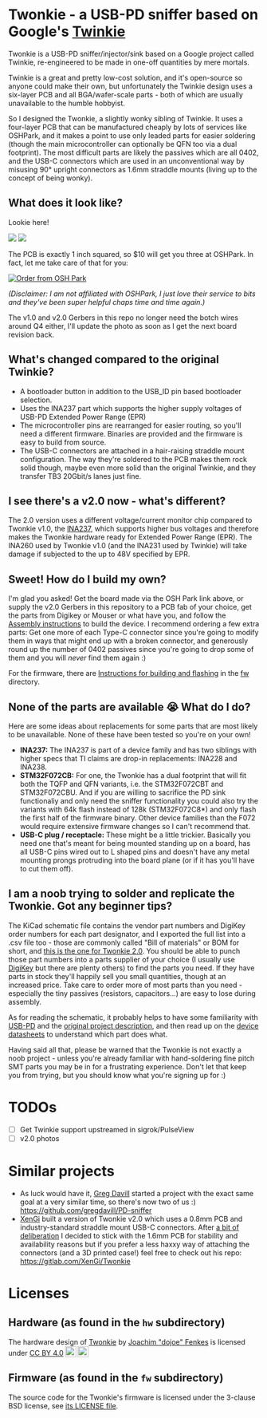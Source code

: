 # Twonkie - a USB-PD sniffer based on Google's [Twinkie](https://www.chromium.org/chromium-os/twinkie)

Twonkie is a USB-PD sniffer/injector/sink based on a Google project called Twinkie, re-engineered to be made in one-off quantities by mere mortals.

Twinkie is a great and pretty low-cost solution, and it's open-source so anyone could make their own, but unfortunately the Twinkie design uses a six-layer PCB and all BGA/wafer-scale parts - both of which are usually unavailable to the humble hobbyist.

So I designed the Twonkie, a slightly wonky sibling of Twinkie. It uses a four-layer PCB that can be manufactured cheaply by lots of services like OSHPark, and it makes a point to use only leaded parts for easier soldering (though the main microcontroller can optionally be QFN too via a dual footprint). The most difficult parts are likely the passives which are all 0402, and the USB-C connectors which are used in an unconventional way by misusing 90° upright connectors as 1.6mm straddle mounts (living up to the concept of being wonky).

## What does it look like?

Lookie here!

![](pic/twonkie-v1.0-front.jpg)
![](pic/twonkie-v1.0-back.jpg)

The PCB is exactly 1 inch squared, so $10 will get you three at OSHPark. In fact, let me take care of that for you:

<a href="https://oshpark.com/shared_projects/VxczZuoj"><img src="https://oshpark.com/packs/media/images/badge-5f4e3bf4bf68f72ff88bd92e0089e9cf.png" alt="Order from OSH Park"></img></a>

_(Disclaimer: I am not affiliated with OSHPark, I just love their service to bits and they've been super helpful chaps time and time again.)_

The v1.0 and v2.0 Gerbers in this repo no longer need the botch wires around Q4 either, I'll update the photo as soon as I get the next board revision back.

## What's changed compared to the original Twinkie?

 * A bootloader button in addition to the USB_ID pin based bootloader selection.
 * Uses the INA237 part which supports the higher supply voltages of USB-PD Extended Power Range (EPR)
 * The microcontroller pins are rearranged for easier routing, so you'll need a different firmware. Binaries are provided and the firmware is easy to build from source.
 * The USB-C connectors are attached in a hair-raising straddle mount configuration. The way they're soldered to the PCB makes them rock solid though, maybe even more solid than the original Twinkie, and they transfer TB3 20Gbit/s lanes just fine.

## I see there's a v2.0 now - what's different?

The 2.0 version uses a different voltage/current monitor chip compared to Twonkie v1.0, the [INA237](ref/ina237.pdf), which supports higher bus voltages and therefore makes the Twonkie hardware ready for Extended Power Range (EPR). The INA260 used by Twonkie v1.0 (and the INA231 used by Twinkie) will take damage if subjected to the up to 48V specified by EPR.

## Sweet! How do I build my own?

I'm glad you asked! Get the board made via the OSH Park link above, or supply the v2.0 Gerbers in this repository to a PCB fab of your choice, get the parts from Digikey or Mouser or what have you, and follow the [Assembly instructions](hw/README.md) to build the device. I recommend ordering a few extra parts: Get one more of each Type-C connector since you're going to modify them in ways that might end up with a broken connector, and generously round up the number of 0402 passives since you're going to drop some of them and you will _never_ find them again :)

For the firmware, there are [Instructions for building and flashing](fw/README.md) in the [fw](fw) directory.

## None of the parts are available 😭 What do I do?

Here are some ideas about replacements for some parts that are most likely to be unavailable. None of these have been tested so you're on your own!

 * **INA237:** The INA237 is part of a device family and has two siblings with higher specs that TI claims are drop-in replacements: INA228 and INA238.
 * **STM32F072CB:** For one, the Twonkie has a dual footprint that will fit both the TQFP and QFN variants, i.e. the STM32F072CBT and STM32F072CBU. And if you are willing to sacrifice the PD sink functionaliy and only need the sniffer functionality you could also try the variants with 64k flash instead of 128k (STM32F072C8*) and only flash the first half of the firmware binary. Other device families than the F072 would require extensive firmware changes so I can't recommend that.
 * **USB-C plug / receptacle:** These might be a little trickier. Basically you need one that's meant for being mounted standing up on a board, has all USB-C pins wired out to L shaped pins and doesn't have any metal mounting prongs protruding into the board plane (or if it has you'll have to cut them off).

## I am a noob trying to solder and replicate the Twonkie. Got any beginner tips?

The KiCad schematic file contains the vendor part numbers and DigiKey order numbers for each part designator, and I exported the full list into a .csv file too - those are commonly called "Bill of materials" or BOM for short, and [this is the one for Twonkie 2.0](hw/v2.0/twonkie.bom.csv). You should be able to punch those part numbers into a parts supplier of your choice (I usually use [DigiKey](https://digikey.com/) but there are plenty others) to find the parts you need. If they have parts in stock they'll happily sell you small quantities, though at an increased price. Take care to order more of most parts than you need - especially the tiny passives (resistors, capacitors...) are easy to lose during assembly.

As for reading the schematic, it probably helps to have some familiarity with [USB-PD](https://www.usb.org/document-library/usb-power-delivery) and the [original project description](https://www.chromium.org/chromium-os/twinkie), and then read up on the [device datasheets](ref/) to understand which part does what.

Having said all that, please be warned that the Twonkie is not exactly a noob project - unless you're already familiar with hand-soldering fine pitch SMT parts you may be in for a frustrating experience. Don't let that keep you from trying, but you should know what you're signing up for :)

# TODOs

 * [ ] Get Twinkie support upstreamed in sigrok/PulseView
 * [ ] v2.0 photos

# Similar projects

 * As luck would have it, [Greg Davill](https://github.com/gregdavill) started a project with the exact same goal at a very similar time, so there's now two of us :) https://github.com/gregdavill/PD-sniffer
 * [XenGi](https://github.com/XenGi) built a version of Twonkie v2.0 which uses a 0.8mm PCB and industry-standard straddle mount USB-C connectors. After [a bit of deliberation](https://github.com/dojoe/Twonkie/issues/10) I decided to stick with the 1.6mm PCB for stability and availability reasons but if you prefer a less haxxy way of attaching the connectors (and a 3D printed case!) feel free to check out his repo: https://gitlab.com/XenGi/Twonkie
   
# Licenses

## Hardware (as found in the `hw` subdirectory)

<p xmlns:cc="http://creativecommons.org/ns#" xmlns:dct="http://purl.org/dc/terms/">The hardware design of <a property="dct:title" rel="cc:attributionURL" href="https://github.com/dojoe/Twonkie">Twonkie</a> by <a rel="cc:attributionURL dct:creator" property="cc:attributionName" href="https://github.com/dojoe">Joachim "dojoe" Fenkes</a> is licensed under <a href="http://creativecommons.org/licenses/by/4.0/" target="_blank" rel="license noopener noreferrer" style="display:inline-block;">CC BY 4.0<img style="height:22px!important;margin-left:3px;vertical-align:text-bottom;" src="https://mirrors.creativecommons.org/presskit/icons/cc.svg"><img style="height:22px!important;margin-left:3px;vertical-align:text-bottom;" src="https://mirrors.creativecommons.org/presskit/icons/by.svg"></a></p>

## Firmware (as found in the `fw` subdirectory)

The source code for the Twonkie's firmware is licensed under the 3-clause BSD license, see [its LICENSE file](fw/LICENSE).
